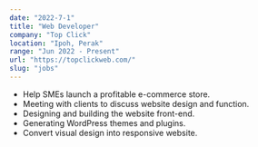 ```yaml
---
date: "2022-7-1"
title: "Web Developer"
company: "Top Click"
location: "Ipoh, Perak"
range: "Jun 2022 - Present"
url: "https://topclickweb.com/"
slug: "jobs"
---
```


- Help SMEs launch a profitable e-commerce store.
- Meeting with clients to discuss website design and function.
- Designing and building the website front-end.
- Generating WordPress themes and plugins.
- Convert visual design into responsive website.
